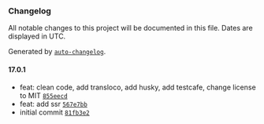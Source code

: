 ### Changelog

All notable changes to this project will be documented in this file. Dates are displayed in UTC.

Generated by [`auto-changelog`](https://github.com/CookPete/auto-changelog).

#### 17.0.1

- feat: clean code, add transloco, add husky, add testcafe, change license to MIT [`855eecd`](https://github.com/Patryk-S-W/tech-blog-frontend/commit/855eecda1fe3432204e13968ac11e528891122fa)
- feat: add ssr [`567e7bb`](https://github.com/Patryk-S-W/tech-blog-frontend/commit/567e7bb8af5a926e9aadf2ba98516deba8ccba4f)
- initial commit [`81fb3e2`](https://github.com/Patryk-S-W/tech-blog-frontend/commit/81fb3e221e80f244edfe3b3108dd28179e91b11b)
